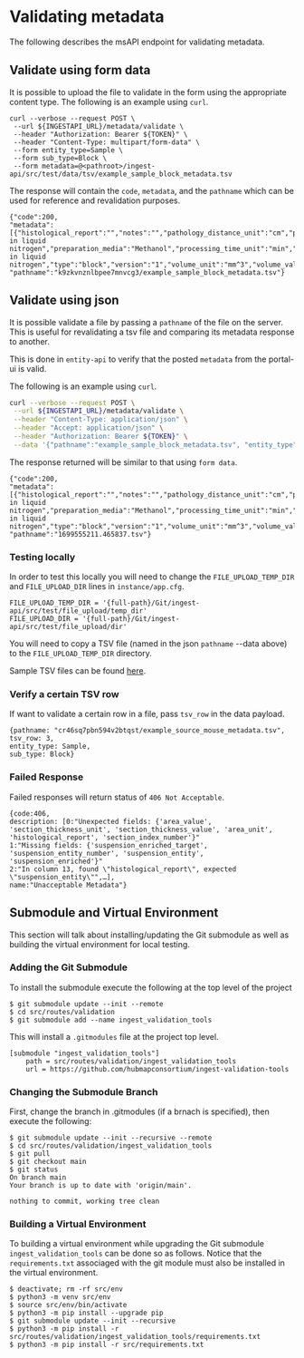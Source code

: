 # Validating metadata 

The following describes the msAPI endpoint for validating metadata.

## Validate using form data

It is possible to upload the file to validate in the form using the appropriate content type.
The following is an example using `curl`.
```
curl --verbose --request POST \
 --url ${INGESTAPI_URL}/metadata/validate \
 --header "Authorization: Bearer ${TOKEN}" \
 --header "Content-Type: multipart/form-data" \
 --form entity_type=Sample \
 --form sub_type=Block \
 --form metadata=@<pathroot>/ingest-api/src/test/data/tsv/example_sample_block_metadata.tsv
```

The response will contain the `code`, `metadata`, and the `pathname` which can be used for reference and revalidation purposes.
```
{"code":200,
"metadata":[{"histological_report":"","notes":"","pathology_distance_unit":"cm","pathology_distance_value":"42","preparation_condition":"frozen in liquid nitrogen","preparation_media":"Methanol","processing_time_unit":"min","processing_time_value":"","quality_criteria":"","sample_id":"SNT479.CJXT.947","source_storage_time_unit":"min","source_storage_time_value":"42","storage_media":"Methanol","storage_method":"frozen in liquid nitrogen","type":"block","version":"1","volume_unit":"mm^3","volume_value":"42","weight_unit":"kg","weight_value":"42"}],
"pathname":"k9zkvnznlbpee7mnvcg3/example_sample_block_metadata.tsv"}
```

## Validate using json
It is possible validate a file by passing a `pathname` of the file on the server.
This is useful for revalidating a tsv file and comparing its metadata response to another.

This is done in `entity-api` to verify that the posted `metadata` from the portal-ui is valid.

The following is an example using `curl`.
``` bash
curl --verbose --request POST \
 --url ${INGESTAPI_URL}/metadata/validate \
 --header "Content-Type: application/json" \
 --header "Accept: application/json" \
 --header "Authorization: Bearer ${TOKEN}" \
 --data '{"pathname":"example_sample_block_metadata.tsv", "entity_type":"Sample", "sub_type": "Block"}'
```

The response returned will be similar to that using `form data`.
```
{"code":200,
"metadata":[{"histological_report":"","notes":"","pathology_distance_unit":"cm","pathology_distance_value":"42","preparation_condition":"frozen in liquid nitrogen","preparation_media":"Methanol","processing_time_unit":"min","processing_time_value":"","quality_criteria":"","sample_id":"SNT479.CJXT.947","source_storage_time_unit":"min","source_storage_time_value":"42","storage_media":"Methanol","storage_method":"frozen in liquid nitrogen","type":"block","version":"1","volume_unit":"mm^3","volume_value":"42","weight_unit":"kg","weight_value":"42"}],
"pathname":"1699555211.465837.tsv"}
```

### Testing locally

In order to test this locally you will need to change
the `FILE_UPLOAD_TEMP_DIR` and `FILE_UPLOAD_DIR` lines in `instance/app.cfg`.
```
FILE_UPLOAD_TEMP_DIR = '{full-path}/Git/ingest-api/src/test/file_upload/temp_dir'
FILE_UPLOAD_DIR = '{full-path}/Git/ingest-api/src/test/file_upload/dir'
```
You will need to copy a TSV file (named in the json `pathname` --data above) to the `FILE_UPLOAD_TEMP_DIR` directory.

Sample TSV files can be found [here](https://github.com/hubmapconsortium/ingest-validation-tools/tree/main/examples/tsv-examples).

### Verify a certain TSV row

If want to validate a certain row in a file, pass `tsv_row` in the data payload.
```
{pathname: "cr46sq7pbn594v2btqst/example_source_mouse_metadata.tsv",
tsv_row: 3,
entity_type: Sample,
sub_type: Block}
```

### Failed Response
Failed responses will return status of `406 Not Acceptable`.
```
{code:406,
description: [0:"Unexpected fields: {'area_value', 'section_thickness_unit', 'section_thickness_value', 'area_unit', 'histological_report', 'section_index_number'}"
1:"Missing fields: {'suspension_enriched_target', 'suspension_entity_number', 'suspension_entity', 'suspension_enriched'}"
2:"In column 13, found \"histological_report\", expected \"suspension_entity\"",…],
name:"Unacceptable Metadata"}
```

## Submodule and Virtual Environment

This section will talk about installing/updating the Git submodule
as well as building the virtual environment for local testing.

### Adding the Git Submodule

To install the submodule execute the following at the top level of the project
```commandline
$ git submodule update --init --remote
$ cd src/routes/validation
$ git submodule add --name ingest_validation_tools
```

This will install a `.gitmodules` file at the project top level.
```
[submodule "ingest_validation_tools"]
	path = src/routes/validation/ingest_validation_tools
	url = https://github.com/hubmapconsortium/ingest-validation-tools
```

### Changing the Submodule Branch

First, change the branch in .gitmodules (if a brnach is specified), then execute the following:

```commandline
$ git submodule update --init --recursive --remote
$ cd src/routes/validation/ingest_validation_tools
$ git pull
$ git checkout main
$ git status
On branch main
Your branch is up to date with 'origin/main'.

nothing to commit, working tree clean
```

### Building a Virtual Environment

To building a virtual environment while upgrading the Git submodule `ingest_validation_tools`
can be done so as follows. Notice that the `requirements.txt` associaged
with the git module must also be installed in the virtual environment.

```commandline
$ deactivate; rm -rf src/env
$ python3 -m venv src/env
$ source src/env/bin/activate
$ python3 -m pip install --upgrade pip
$ git submodule update --init --recursive
$ python3 -m pip install -r src/routes/validation/ingest_validation_tools/requirements.txt
$ python3 -m pip install -r src/requirements.txt
```
